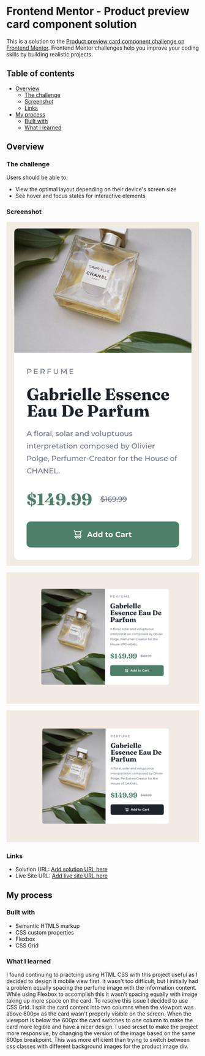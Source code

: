 # Frontend Mentor - Product preview card component solution

This is a solution to the [Product preview card component challenge on Frontend Mentor](https://www.frontendmentor.io/challenges/product-preview-card-component-GO7UmttRfa). Frontend Mentor challenges help you improve your coding skills by building realistic projects. 

## Table of contents

- [Overview](#overview)
  - [The challenge](#the-challenge)
  - [Screenshot](#screenshot)
  - [Links](#links)
- [My process](#my-process)
  - [Built with](#built-with)
  - [What I learned](#what-i-learned)


## Overview

### The challenge

Users should be able to:

- View the optimal layout depending on their device's screen size
- See hover and focus states for interactive elements

### Screenshot

![Mobile View](./screenshots/Mobile-View.png)

![Desktop View](./screenshots/Desktop-View.png)

![Desktop Active](./screenshots/Desktop-Active.png)

### Links

- Solution URL: [Add solution URL here](https://your-solution-url.com)
- Live Site URL: [Add live site URL here](https://your-live-site-url.com)

## My process

### Built with

- Semantic HTML5 markup
- CSS custom properties
- Flexbox
- CSS Grid

### What I learned
I found continuing to practcing using HTML CSS with this project useful as I decided to design it mobile view first. It wasn't too difficult, but I initially had a problem equally spacing the perfume image with the information content. While using Flexbox to accomplish this it wasn't spacing equally with image taking up more space on the card. To resolve this issue I decided to use CSS Grid. I split the card content into two columns when the viewport was above 600px as the card wasn't properly visible on the screen. When the viewport is below the 600px the card switches to one column to make the card more legible and have a nicer design. I used srcset to make the project more responsive, by changing the version of the image based on the same 600px breakpoint. This was more efficient than trying to switch between css classes with different background images for the product image div.